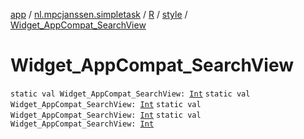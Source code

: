[app](../../../index.md) / [nl.mpcjanssen.simpletask](../../index.md) / [R](../index.md) / [style](index.md) / [Widget_AppCompat_SearchView](.)

# Widget_AppCompat_SearchView

`static val Widget_AppCompat_SearchView: `[`Int`](https://kotlinlang.org/api/latest/jvm/stdlib/kotlin/-int/index.html)
`static val Widget_AppCompat_SearchView: `[`Int`](https://kotlinlang.org/api/latest/jvm/stdlib/kotlin/-int/index.html)
`static val Widget_AppCompat_SearchView: `[`Int`](https://kotlinlang.org/api/latest/jvm/stdlib/kotlin/-int/index.html)
`static val Widget_AppCompat_SearchView: `[`Int`](https://kotlinlang.org/api/latest/jvm/stdlib/kotlin/-int/index.html)
